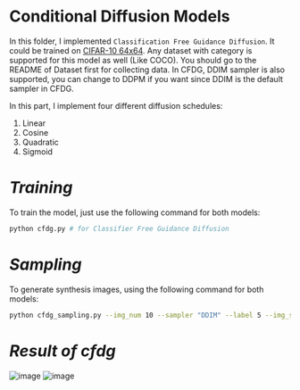 # Conditional Diffusion Models

In this folder, I implemented `Classification Free Guidance Diffusion`. It could be trained  on [CIFAR-10 64x64](https://www.kaggle.com/datasets/joaopauloschuler/cifar10-64x64-resized-via-cai-super-resolution). Any dataset with category is supported for this model as well (Like COCO). You should go to the README of Dataset first for collecting data. In CFDG, DDIM sampler is also supported, you can change to DDPM if you want since DDIM is the default sampler in CFDG. 


In this part, I implement four different diffusion schedules:
1. Linear
2. Cosine
3. Quadratic
4. Sigmoid


# _Training_ #
To train the model, just use the following command for both models:

```bash
python cfdg.py # for Classifier Free Guidance Diffusion
```

# _Sampling_ #
To generate synthesis images, using the following command for both models:
```bash
python cfdg_sampling.py --img_num 10 --sampler "DDIM" --label 5 --img_size 64 # for Classifier Free Guidance Diffusion
```

# _Result of cfdg_ #
![image](https://github.com/tungyen/Deep_learning_CV/blob/master/GenAI/Diffusion_model/Conditional/images/CFDG_DDIM_cifar_0.png)
![image](https://github.com/tungyen/Deep_learning_CV/blob/master/GenAI/Diffusion_model/Conditional/images/CFDG_DDIM_cifar_3.png)
